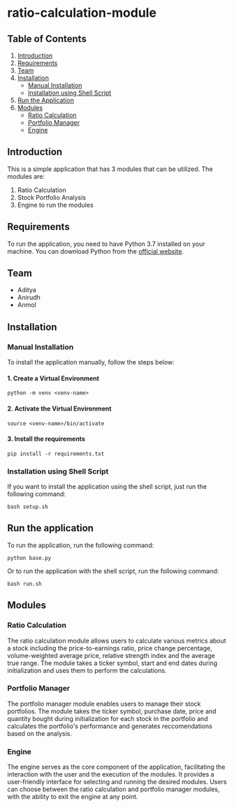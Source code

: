 # ratio-calculation-module

## Table of Contents

1. [Introduction](#introduction)
2. [Requirements](#requirements)
3. [Team](#team)
4. [Installation](#installation)
    - [Manual Installation](#manual-installation)
    - [Installation using Shell Script](#installation-using-shell-script)
5. [Run the Application](#run-the-application)
6. [Modules](#modules)
    - [Ratio Calculation](#ratio-calculation)
    - [Portfolio Manager](#portfolio-manager)
    - [Engine](#engine)

## Introduction

This is a simple application that has 3 modules that can be utilized. The modules are:

1. Ratio Calculation
2. Stock Portfolio Analysis
3. Engine to run the modules

## Requirements

To run the application, you need to have Python 3.7 installed on your machine. You can download Python from the [official website](https://www.python.org/downloads/).

## Team

- Aditya
- Anirudh
- Anmol

## Installation

### Manual Installation

To install the application manually, follow the steps below:

#### 1. Create a Virtual Environment

    python -m venv <venv-name>

#### 2. Activate the Virtual Environment

    source <venv-name>/bin/activate

#### 3. Install the requirements

    pip install -r requirements.txt

### Installation using Shell Script

If you want to install the application using the shell script, just run the following command:

    bash setup.sh

## Run the application

To run the application, run the following command:

    python base.py

Or to run the application with the shell script, run the following command:

    bash run.sh


## Modules

### Ratio Calculation

The ratio calculation module allows users to calculate various metrics about a stock including the price-to-earnings ratio, price change percentage, volume-weighted average price, relative strength index and the average true range. The module takes a ticker symbol, start and end dates during initialization and uses them to perform the calculations.

### Portfolio Manager

The portfolio manager module enables users to manage their stock portfolios. The module takes the ticker symbol, purchase date, price and quantity bought during initialization for each stock in the portfolio and calculates the portfolio's performance and generates reccomendations based on the analysis.

### Engine

The engine serves as the core component of the application, facilitating the interaction with the user and the execution of the modules. It provides a user-friendly interface for selecting and running the desired modules. Users can choose between the ratio calculation and portfolio manager modules, with the ability to exit the engine at any point.

